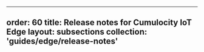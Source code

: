 
---
order: 60
title: Release notes for Cumulocity IoT Edge
layout: subsections
collection: 'guides/edge/release-notes'
---